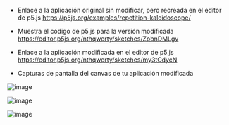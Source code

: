 - Enlace a la aplicación original sin modificar, pero recreada en el editor de p5.js
https://p5js.org/examples/repetition-kaleidoscope/

- Muestra el código de p5.js para la versión modificada
https://editor.p5js.org/nthqwerty/sketches/ZobnDMLgv

- Enlace a la aplicación modificada en el editor de p5.js
https://editor.p5js.org/nthqwerty/sketches/my3tCdycN

- Capturas de pantalla del canvas de tu aplicación modificada

![image](https://github.com/user-attachments/assets/394f4401-91ff-4b84-94be-e36caaa9db75)

![image](https://github.com/user-attachments/assets/00f0f8b3-654f-4606-b512-3d4099757170)

![image](https://github.com/user-attachments/assets/17a60f90-35fc-4814-8575-f2c507ee8312)
